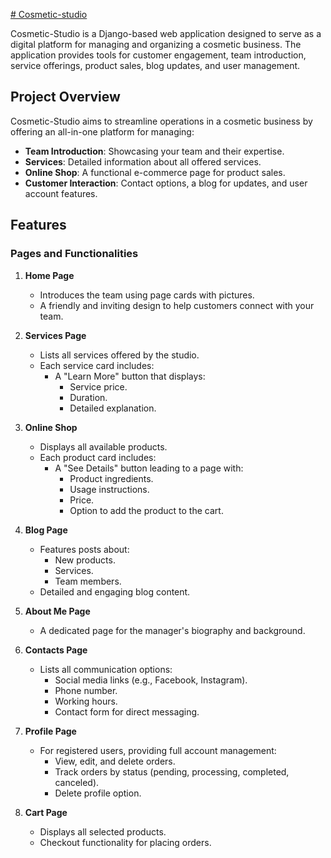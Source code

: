 [#  Cosmetic-studio](/team.jpg)

Cosmetic-Studio is a Django-based web application designed to serve as a digital platform for managing and organizing a cosmetic business. The application provides tools for customer engagement, team introduction, service offerings, product sales, blog updates, and user management.

## Project Overview

Cosmetic-Studio aims to streamline operations in a cosmetic business by offering an all-in-one platform for managing:

- **Team Introduction**: Showcasing your team and their expertise.
- **Services**: Detailed information about all offered services.
- **Online Shop**: A functional e-commerce page for product sales.
- **Customer Interaction**: Contact options, a blog for updates, and user account features.

## Features

### Pages and Functionalities

1. **Home Page**
   - Introduces the team using page cards with pictures.
   - A friendly and inviting design to help customers connect with your team.

2. **Services Page**
   - Lists all services offered by the studio.
   - Each service card includes:
     - A "Learn More" button that displays:
       - Service price.
       - Duration.
       - Detailed explanation.

3. **Online Shop**
   - Displays all available products.
   - Each product card includes:
     - A "See Details" button leading to a page with:
       - Product ingredients.
       - Usage instructions.
       - Price.
       - Option to add the product to the cart.

4. **Blog Page**
   - Features posts about:
     - New products.
     - Services.
     - Team members.
   - Detailed and engaging blog content.

5. **About Me Page**
   - A dedicated page for the manager's biography and background.

6. **Contacts Page**
   - Lists all communication options:
     - Social media links (e.g., Facebook, Instagram).
     - Phone number.
     - Working hours.
     - Contact form for direct messaging.

7. **Profile Page**
   - For registered users, providing full account management:
     - View, edit, and delete orders.
     - Track orders by status (pending, processing, completed, canceled).
     - Delete profile option.

8. **Cart Page**
   - Displays all selected products.
   - Checkout functionality for placing orders.